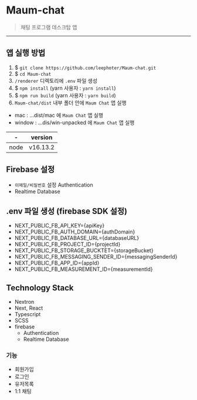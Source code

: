 # Maum-chat

> 채팅 프로그램 데스크탑 앱

---

## 앱 실행 방법

1. $ `git clone https://github.com/leephoter/Maum-chat.git`
2. $ `cd Maum-chat`
3. `/renderer` 디렉토리에 `.env` 파일 생성
4. $ `npm install` (yarn 사용자 : `yarn install`)
5. $ `npm run build` (yarn 사용자 : `yarn build`)
6. `Maum-chat/dist` 내부 폴더 안에 `Maum Chat` 앱 실행

- mac : ...dist/mac 에 `Maum Chat` 앱 실행
- window : ...dis/win-unpacked 에 `Maum Chat` 앱 실행

| -    | version  |
| ---- | -------- |
| node | v16.13.2 |

## Firebase 설정

- `이메일/비밀번호` 설정 Authentication
- Realtime Database

## .env 파일 생성 (firebase SDK 설정)

- NEXT_PUBLIC_FB_API_KEY={apiKey}
- NEXT_PUBLIC_FB_AUTH_DOMAIN={authDomain}
- NEXT_PUBLIC_FB_DATABASE_URL={databaseURL}
- NEXT_PUBLIC_FB_PROJECT_ID={projectId}
- NEXT_PUBLIC_FB_STORAGE_BUCKTET={storageBucket}
- NEXT_PUBLIC_FB_MESSAGING_SENDER_ID={messagingSenderId}
- NEXT_PUBLIC_FB_APP_ID={appId}
- NEXT_PUBLIC_FB_MEASUREMENT_ID={measurementId}

## Technology Stack
- Nextron
- Next, React
- Typescript
- SCSS
- firebase
  - Authentication
  - Realtime Database

### 기능
- 회원가입
- 로그인
- 유저목록
- 1:1 채팅
